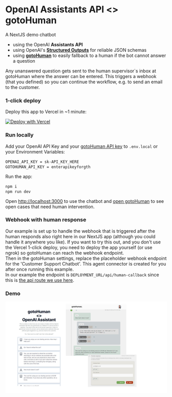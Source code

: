 # OpenAI Assistants API <> gotoHuman

A NextJS demo chatbot
- using the OpenAI <b>Assistants API</b>
- using OpenAI's [<b>Structured Outputs</b>](https://platform.openai.com/docs/guides/structured-outputs/introduction) for reliable JSON schemas
- using [<b>gotoHuman</b>](https://gotohuman.com) to easily fallback to a human if the bot cannot answer a question

Any unanswered question gets sent to the human supervisor`s inbox at gotoHuman where the answer can be entered. This triggers a webhook (that you defined) so you can continue the workflow, e.g. to send an email to the customer.

### 1-click deploy

Deploy this app to Vercel in ~1 minute:

[![Deploy with Vercel](https://vercel.com/button)](https://vercel.com/new/clone?repository-url=https%3A%2F%2Fgithub.com%2Fgotohuman%2Fgth-demo-openai-assistant-chatbot&env=OPENAI_API_KEY,GOTOHUMAN_API_KEY&project-name=gotohuman-demo-openai-assistant-chatbot&repository-name=gotohuman-demo-openai-assistant-chatbot&redirect-url=https%3A%2F%2Fapp.gotohuman.com%2Fadd-agent-from-template%2Fgth-demo-openai-assistant-chatbot)

### Run locally

Add your OpenAI API Key and your [gotoHuman API key](https://app.gotohuman.com) to `.env.local` or your Environment Variables:
```
OPENAI_API_KEY = sk-API_KEY_HERE
GOTOHUMAN_API_KEY = enterapikeyforgth
```

Run the app:
```
npm i
npm run dev
```

Open [http://localhost:3000](http://localhost:3000) to use the chatbot and [open gotoHuman](https://app.gotohuman.com) to see open cases that need human intervention.

### Webhook with human response
Our example is set up to handle the webhook that is triggered after the human responds also right here in our NextJS app (although you could handle it anywhere you like). If you want to try this out, and you don't use the Vercel 1-click deploy, you need to deploy the app yourself (or use ngrok) so gotoHuman can reach the webhook endpoint.  
Then in the gotoHuman settings, replace the placeholder webhook endpoint for the 'Customer Support Chatbot'. This agent connector is created for you after once running this example.  
In our example the endpoint is `DEPLOYMENT_URL/api/human-callback` since this is [the api route we use here](/app/api/human-callback/route.ts).

### Demo
![Chatbot -> gotoHuman: fallback to human](chatbot-showcase.jpg)